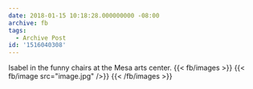 ```yaml
---
date: 2018-01-15 10:18:28.000000000 -08:00
archive: fb
tags: 
  - Archive Post
id: '1516040308'
---
```


Isabel in the funny chairs at the Mesa arts center.
{{< fb/images >}}
{{< fb/image src="image.jpg" />}}
{{< /fb/images >}}
